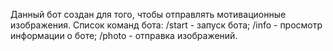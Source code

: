 Данный бот создан для того, чтобы отправлять мотивационные изображения.
Список команд бота:
/start - запуск бота;
/info - просмотр информации о боте;
/photo - отправка изображений.
